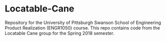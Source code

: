 # Locatable-Cane
Repository for the University of Pittsburgh Swanson School of Engineering Product Realization (ENGR1050) course. This repo contains code from the Locatable Cane group for the Spring 2018 semester.
